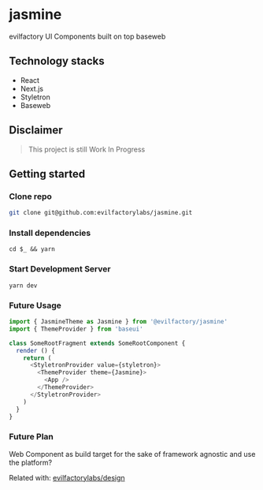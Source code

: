# jasmine

evilfactory UI Components built on top baseweb

## Technology stacks

- React
- Next.js
- Styletron
- Baseweb

## Disclaimer

> This project is still Work In Progress

## Getting started

### Clone repo

```bash
git clone git@github.com:evilfactorylabs/jasmine.git
```

### Install dependencies

```
cd $_ && yarn
```

### Start Development Server

```
yarn dev
```

### Future Usage

```javascript
import { JasmineTheme as Jasmine } from '@evilfactory/jasmine'
import { ThemeProvider } from 'baseui'

class SomeRootFragment extends SomeRootComponent {
  render () {
    return (
      <StyletronProvider value={styletron}>
        <ThemeProvider theme={Jasmine}>
          <App />
        </ThemeProvider>
      </StyletronProvider>
    )
  }
}
```

### Future Plan

Web Component as build target for the sake of framework agnostic and use the platform?

Related with: [evilfactorylabs/design](https://github.com/evilfactorylabs/design)